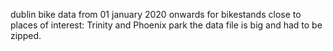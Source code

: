 dublin bike data from 01 january 2020 onwards for bikestands close to places of interest: Trinity and Phoenix park
the data file is big and had to be zipped. 
